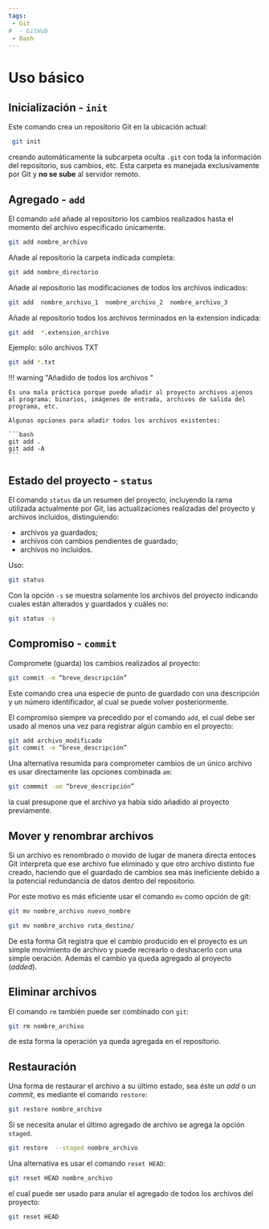 ```yaml
---
tags:
 - Git
#  - GitHub
 - Bash
---
```



# Uso básico


## Inicialización - `init`

Este comando crea un repositorio Git en la ubicación actual:
```bash
 git init
```
creando automáticamente la subcarpeta oculta `.git` con toda la información del repositorio, sus cambios, etc. 
Esta carpeta es manejada exclusivamente por Git y **no se sube** al servidor remoto.

<!-- 
!!! danger "Sobreescritura de repositorios"

    Si el repositorio ya fue creado el llamar de nuevo al comando `init` lo sobreescribirá, borrando toda la informacioón previa.
    Prestar atención antes de usarlo.
 -->


## Agregado - `add`



El comando `add` añade al repositorio los cambios realizados hasta el momento del archivo especificado únicamente.

```bash title="Agregado - archivo único"
git add nombre_archivo
```

Añade al repositorio la carpeta indicada completa:

```bash title="Agregado - carpeta completa"
git add nombre_directorio
```

Añade al repositorio las modificaciones de todos los archivos indicados:

```bash title="Agregado - múltiples archivos"
git add  nombre_archivo_1  nombre_archivo_2  nombre_archivo_3
```

Añade al repositorio todos los archivos terminados en la extension indicada:
```bash title="Agregado - archivos por extension"
git add  *.extension_archivo
```
Ejemplo: sólo archivos TXT
```bash
git add *.txt
```
!!! warning "Añadido de todos los archivos "

    Es una mala práctica porque puede añadir al proyecto archivos ajenos al programa: binarios, imágenes de entrada, archivos de salida del programa, etc.

    Algunas opciones para añadir todos los archivos existentes:

    ```bash
    git add .
    git add -A
    ```

## Estado del proyecto - `status`

El comando `status` da un resumen del proyecto,
incluyendo la rama utilizada actualmente por Git,
las actualizaciones realizadas del proyecto y archivos incluidos, 
distinguiendo:

- archivos ya guardados;
- archivos con cambios pendientes de guardado;
- archivos no incluidos.

Uso:

```bash title="Estado"
git status
```

Con la opción `-s` se muestra solamente los archivos del proyecto indicando cuales están alterados y guardados y cuáles no:
```bash title="Estado (resumido)"
git status -s
```


## Compromiso - `commit`

Compromete (guarda) los cambios realizados al proyecto:

```bash title="Compromiso"
git commit -m “breve_descripción”
```

Este comando crea una especie de punto de guardado
con una descripción y un número identificador,
al cual se puede volver posteriormente.

El compromiso siempre va precedido por el comando `add`, 
el cual debe ser usado al menos una vez para registrar algún cambio en el proyecto:

```bash title="Compromiso - un archivo"
git add archivo_modificado
git commit -m “breve_descripción”
```


Una alternativa resumida 
para comprometer cambios de un único archivo
es usar directamente las opciones combinada `am`:

```bash title="Compromiso - único archivo del proyecto"
git commmit -am “breve_descripción”
```

la cual presupone que el archivo ya había sido añadido al proyecto previamente.


## Mover y renombrar archivos


Si un archivo es renombrado o movido de lugar
de manera directa
entoces Git interpreta que ese archivo fue eliminado 
y que otro archivo distinto fue creado,
haciendo que el guardado de cambios sea más ineficiente debido a la potencial redundancia de datos dentro del repositorio.

Por este motivo es más eficiente usar el comando `mv` como opción de git:


<div class="grid cards" markdown>

```bash title="Renombrar archivo"
git mv nombre_archivo nuevo_nombre
```

```bash title="Mover archivo"
git mv nombre_archivo ruta_destino/
```
</div>

De esta forma Git registra que el cambio producido en el proyecto es un simple movimiento de archivo 
y puede recrearlo o deshacerlo con una simple oeración. 
Además el cambio ya queda agregado al proyecto (*added*).



## Eliminar archivos

El comando `rm` también puede ser combinado con `git`:

```bash title="Eliminar archivo"
git rm nombre_archivo
```
de esta forma la operación ya queda agregada en el repositorio.





## Restauración 


Una forma de restaurar el archivo a su último estado, sea éste un *add* o un *commit*, es mediante el comando `restore`:

```bash
git restore nombre_archivo
```

Si se necesita anular el último agregado de archivo se agrega la opción `staged`.
```bash
git restore  --staged nombre_archivo
```

Una alternativa es usar el comando `reset HEAD`:

```bash
git reset HEAD nombre_archivo
```

el cual puede ser usado para anular el agregado de todos los archivos del proyecto:

```bash
git reset HEAD
```




